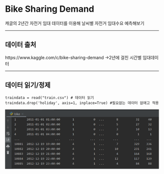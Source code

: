 <H1>Bike Sharing Demand </H1> 캐글의 2년간 자전거 임대 데이터를 이용해 날씨별 자전거 임대수요 예측해보기

<HR>

<H2>데이터 출처</H2>
https://www.kaggle.com/c/bike-sharing-demand
->2년에 걸친 시간별 임대데이터
  
<HR>
  
<H2>데이터 읽기/정제</H2>
<pre><code>traindata = read("train.csv") # 데이터 읽기
traindata.drop('holiday', axis=1, inplace=True) #필요없는 데이터 없애고 적용</code></pre>

![데이터](./이미지/데이터.png)
